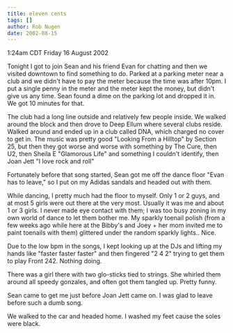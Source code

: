 ```yaml
---
title: eleven cents
tags: []
author: Rob Nugen
date: 2002-08-15
---
```


<p class=date>1:24am CDT Friday 16 August 2002</p>

<p>Tonight I got to join Sean and his friend Evan for chatting and
then we visited downtown to find something to do.  Parked at a parking
meter near a club and we didn't have to pay the meter because the time
was after 10pm.  I put a single penny in the meter and the meter kept
the money, but didn't give us any time.  Sean found a dime on the
parking lot and dropped it in.  We got 10 minutes for that.</p>

<p>The club had a long line outside and relatively few people inside.
We walked around the block and then drove to Deep Ellum where several
clubs reside.  Walked around and ended up in a club called DNA, which
charged no cover to get in.  The music was pretty good "Looking From a
Hilltop" by Section 25, but then they got worse and worse with
something by The Cure, then U2, then Sheila E "Glamorous Life" and
something I couldn't identify, then Joan Jett "I love rock and
roll"</p>

<p>Fortunately before that song started, Sean got me off the dance
floor "Evan has to leave," so I put on my Adidas sandals and headed
out with them.</p>

<p>While dancing, I pretty much had the floor to myself.  Only 1 or 2
guys, and at most 5 girls were out there at the very most.  Usually it
was me and about 1 or 3 girls.  I never made eye contact with them; I
was too busy zoning in my own world of dance to let them bother me.
My sparkly toenail polish (from a few weeks ago while here at the
Bibby's and Joey + her mom invited me to paint toenails with them)
glittered under the random sparkly lights.. Nice.</p>

<p>Due to the low bpm in the songs, I kept looking up at the DJs and
lifting my hands like "faster faster faster" and then fingered "2 4 2"
trying to get them to play Front 242.  Nothing doing.</p>

<p>There was a girl there with two glo-sticks tied to strings.  She
whirled them around all speedy gonzales, and often got them tangled
up.  Pretty funny.</p>

<p>Sean came to get me just before Joan Jett came on.  I was glad to
leave before such a dumb song.</p>

<p>We walked to the car and headed home.  I washed my feet cause the
soles were black.</p>
